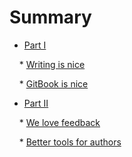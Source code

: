 # Summary

* [Part I](part1/README.md)

    * [Writing is nice](part1/writing.md)

    * [GitBook is nice](part1/gitbook.md)

* [Part II](part2/README.md)

    * [We love feedback](part2/feedback_please.md)

    * [Better tools for authors](part2/better_tools.md)
